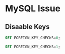 # MySQL Issue

## Disaable Keys
```sql
SET FOREIGN_KEY_CHECKS=0;
```
```sql
SET FOREIGN_KEY_CHECKS=1;
```